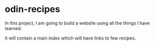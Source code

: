 # odin-recipes

In this project, I am going to build a website using all the things I have learned.

It will contain a main index which will have links to few recipes.